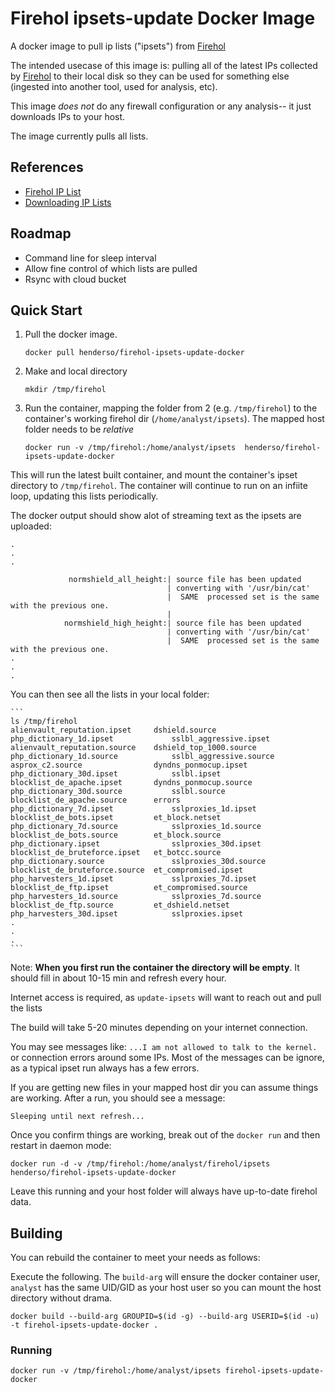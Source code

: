 # Firehol ipsets-update Docker Image

A docker image to pull ip lists ("ipsets") from [Firehol](http://iplists.firehol.org/)

The intended usecase of this image is:  pulling all of the latest IPs collected by [Firehol](http://iplists.firehol.org/) to their local disk so they can be used for something else (ingested into another tool, used for analysis, etc).

This image *does not* do any firewall configuration or any analysis-- it just downloads IPs to your host.  

The image currently pulls all lists.

## References

  * [Firehol IP List](http://iplists.firehol.org/)
  * [Downloading IP Lists](https://github.com/firehol/blocklist-ipsets/wiki/Downloading-IP-Lists)

## Roadmap

   * Command line for sleep interval
   * Allow fine control of which lists are pulled
   * Rsync with cloud bucket

##  Quick Start

1. Pull the docker image.  

    ```
    docker pull henderso/firehol-ipsets-update-docker
    ```

2.  Make and local directory

    ```
    mkdir /tmp/firehol
    ```

3.  Run the container, mapping the folder from 2 (e.g. `/tmp/firehol`) to the container's working firehol dir (`/home/analyst/ipsets`).  The mapped host folder needs to be *relative*

    ```
    docker run -v /tmp/firehol:/home/analyst/ipsets  henderso/firehol-ipsets-update-docker
    ```

This will run the latest built container, and mount the container's ipset directory to `/tmp/firehol`.  The container will continue to run on an infiite loop, updating this lists periodically.

The docker output should show alot of streaming text as the ipsets are uploaded:

```
.
.
.

             normshield_all_height:| source file has been updated
                                   | converting with '/usr/bin/cat'
                                   |  SAME  processed set is the same with the previous one.
                                   | 
            normshield_high_height:| source file has been updated
                                   | converting with '/usr/bin/cat'
                                   |  SAME  processed set is the same with the previous one.
.
.
.
```

You can then see all the lists in your local folder:

    ```
    ls /tmp/firehol
    alienvault_reputation.ipset     dshield.source                  php_dictionary_1d.ipset             sslbl_aggressive.ipset
    alienvault_reputation.source    dshield_top_1000.source         php_dictionary_1d.source            sslbl_aggressive.source
    asprox_c2.source                dyndns_ponmocup.ipset           php_dictionary_30d.ipset            sslbl.ipset
    blocklist_de_apache.ipset       dyndns_ponmocup.source          php_dictionary_30d.source           sslbl.source
    blocklist_de_apache.source      errors                          php_dictionary_7d.ipset             sslproxies_1d.ipset
    blocklist_de_bots.ipset         et_block.netset                 php_dictionary_7d.source            sslproxies_1d.source
    blocklist_de_bots.source        et_block.source                 php_dictionary.ipset                sslproxies_30d.ipset
    blocklist_de_bruteforce.ipset   et_botcc.source                 php_dictionary.source               sslproxies_30d.source
    blocklist_de_bruteforce.source  et_compromised.ipset            php_harvesters_1d.ipset             sslproxies_7d.ipset
    blocklist_de_ftp.ipset          et_compromised.source           php_harvesters_1d.source            sslproxies_7d.source
    blocklist_de_ftp.source         et_dshield.netset               php_harvesters_30d.ipset            sslproxies.ipset
    .
    .
    .
    ```

Note:  **When you first run the container the directory will be empty**.  It should fill in about 10-15 min and refresh every hour.

Internet access is required, as `update-ipsets` will want to reach out and pull the lists

The build will take 5-20 minutes depending on your internet connection.

You may see messages like:   `...I am not allowed to talk to the kernel.` or connection errors around some IPs.
Most of the messages can be ignore, as a typical ipset run always has a few errors.

If you are getting new files in your mapped host dir you can assume things are working.  After a run, you should see a message:


```
Sleeping until next refresh...
```
   
Once you confirm things are working, break out of the `docker run` and then restart in daemon mode:


```
docker run -d -v /tmp/firehol:/home/analyst/firehol/ipsets henderso/firehol-ipsets-update-docker
```

Leave this running and your host folder will always have up-to-date firehol data.


##  Building

You can rebuild the container to meet your needs as follows:

Execute the following.  The `build-arg` will ensure the docker container user, `analyst` has the same UID/GID as your host user so you can mount the host directory without drama.

```
docker build --build-arg GROUPID=$(id -g) --build-arg USERID=$(id -u) -t firehol-ipsets-update-docker .
```

### Running 

```
docker run -v /tmp/firehol:/home/analyst/ipsets firehol-ipsets-update-docker
```
